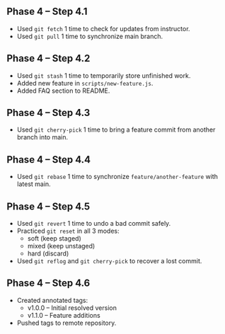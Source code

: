 ## Phase 4 – Step 4.1
- Used `git fetch` 1 time to check for updates from instructor.
- Used `git pull` 1 time to synchronize main branch.

## Phase 4 – Step 4.2
- Used `git stash` 1 time to temporarily store unfinished work.
- Added new feature in `scripts/new-feature.js`.
- Added FAQ section to README.

## Phase 4 – Step 4.3
- Used `git cherry-pick` 1 time to bring a feature commit from another branch into main.

## Phase 4 – Step 4.4
- Used `git rebase` 1 time to synchronize `feature/another-feature` with latest main.

## Phase 4 – Step 4.5
- Used `git revert` 1 time to undo a bad commit safely.
- Practiced `git reset` in all 3 modes:
  - soft (keep staged)
  - mixed (keep unstaged)
  - hard (discard)
- Used `git reflog` and `git cherry-pick` to recover a lost commit.

## Phase 4 – Step 4.6
- Created annotated tags:
  - v1.0.0 – Initial resolved version
  - v1.1.0 – Feature additions
- Pushed tags to remote repository.

